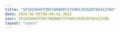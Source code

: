 ```yaml
---
title: "SP10Z4KKFPZN57W6BW0Y3754KGJ9ZGZ6TAX412YW5"
date: 2025-05-05T06:00:42.301Z
user: SP10Z4KKFPZN57W6BW0Y3754KGJ9ZGZ6TAX412YW5
layout: "users"
---
```

    